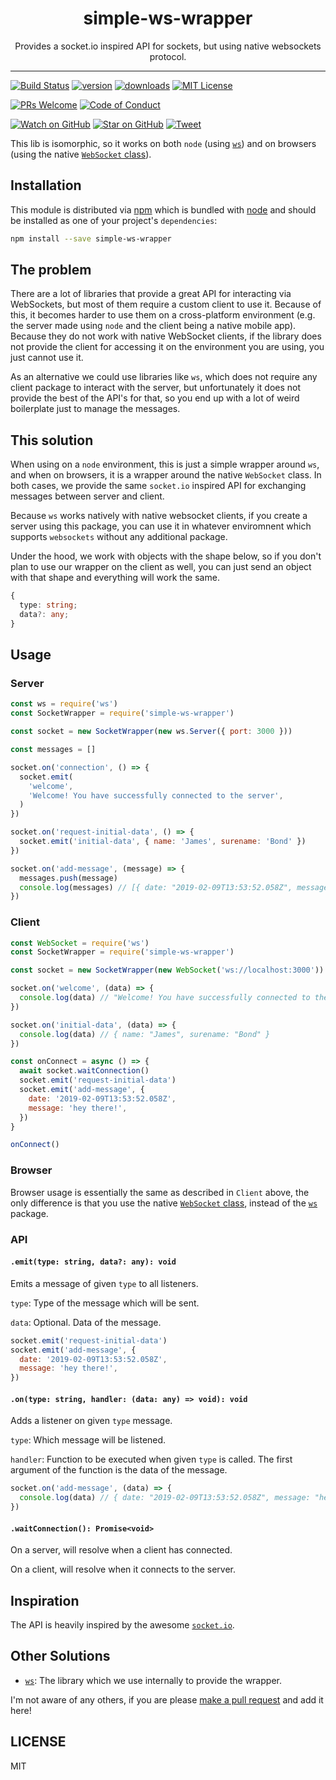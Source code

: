 <div align="center">
  <h1>simple-ws-wrapper</h1>

  <p>Provides a socket.io inspired API for sockets, but using native websockets protocol.</p>
</div>

<hr />

[![Build Status][build-badge]][build]
[![version][version-badge]][package]
[![downloads][downloads-badge]][npmtrends]
[![MIT License][license-badge]][license]

[![PRs Welcome][prs-badge]][prs]
[![Code of Conduct][coc-badge]][coc]

[![Watch on GitHub][github-watch-badge]][github-watch]
[![Star on GitHub][github-star-badge]][github-star]
[![Tweet][twitter-badge]][twitter]

This lib is isomorphic, so it works on both `node` (using [`ws`](https://www.npmjs.com/package/ws)) and on browsers (using the native [`WebSocket` class](https://developer.mozilla.org/en-US/docs/Web/API/WebSockets_API)).

## Installation

This module is distributed via [npm][npm] which is bundled with [node][node] and
should be installed as one of your project's `dependencies`:

```bash
npm install --save simple-ws-wrapper
```

## The problem

There are a lot of libraries that provide a great API for interacting via WebSockets, but most of them require a custom client to use it. Because of this, it becomes harder to use them on a cross-platform environment (e.g. the server made using `node` and the client being a native mobile app). Because they do not work with native WebSocket clients, if the library does not provide the client for accessing it on the environment you are using, you just cannot use it.

As an alternative we could use libraries like `ws`, which does not require any client package to interact with the server, but unfortunately it does not provide the best of the API's for that, so you end up with a lot of weird boilerplate just to manage the messages.

## This solution

When using on a `node` environment, this is just a simple wrapper around `ws`, and when on browsers, it is a wrapper around the native `WebSocket` class. In both cases, we provide the same `socket.io` inspired API for exchanging messages between server and client.

Because `ws` works natively with native websocket clients, if you create a server using this package, you can use it in whatever enviromnent which supports `websockets` without any additional package.

Under the hood, we work with objects with the shape below, so if you don't plan to use our wrapper on the client as well, you can just send an object with that shape and everything will work the same.

```ts
{
  type: string;
  data?: any;
}
```

## Usage

### Server

```js
const ws = require('ws')
const SocketWrapper = require('simple-ws-wrapper')

const socket = new SocketWrapper(new ws.Server({ port: 3000 }))

const messages = []

socket.on('connection', () => {
  socket.emit(
    'welcome',
    'Welcome! You have successfully connected to the server',
  )
})

socket.on('request-initial-data', () => {
  socket.emit('initial-data', { name: 'James', surename: 'Bond' })
})

socket.on('add-message', (message) => {
  messages.push(message)
  console.log(messages) // [{ date: "2019-02-09T13:53:52.058Z", message: "hey there!" }]
})
```

### Client

```js
const WebSocket = require('ws')
const SocketWrapper = require('simple-ws-wrapper')

const socket = new SocketWrapper(new WebSocket('ws://localhost:3000'))

socket.on('welcome', (data) => {
  console.log(data) // "Welcome! You have successfully connected to the server"
})

socket.on('initial-data', (data) => {
  console.log(data) // { name: "James", surename: "Bond" }
})

const onConnect = async () => {
  await socket.waitConnection()
  socket.emit('request-initial-data')
  socket.emit('add-message', {
    date: '2019-02-09T13:53:52.058Z',
    message: 'hey there!',
  })
}

onConnect()
```

### Browser

Browser usage is essentially the same as described in `Client` above, the only difference is that you use the native [`WebSocket` class](https://developer.mozilla.org/en-US/docs/Web/API/WebSockets_API), instead of the [`ws`](https://www.npmjs.com/package/ws) package.

### API

#### `.emit(type: string, data?: any): void`

Emits a message of given `type` to all listeners.

`type`: Type of the message which will be sent.

`data`: Optional. Data of the message.

```js
socket.emit('request-initial-data')
socket.emit('add-message', {
  date: '2019-02-09T13:53:52.058Z',
  message: 'hey there!',
})
```

#### `.on(type: string, handler: (data: any) => void): void`

Adds a listener on given `type` message.

`type`: Which message will be listened.

`handler`: Function to be executed when given `type` is called. The first argument of the function is the data of the message.

```js
socket.on('add-message', (data) => {
  console.log(data) // { date: "2019-02-09T13:53:52.058Z", message: "hey there!" }
})
```

#### `.waitConnection(): Promise<void>`

On a server, will resolve when a client has connected.

On a client, will resolve when it connects to the server.

## Inspiration

The API is heavily inspired by the awesome [`socket.io`](https://socket.io).

## Other Solutions

- [`ws`](https://www.npmjs.com/package/ws): The library which we use internally to provide the wrapper.

I'm not aware of any others, if you are please [make a pull request][prs] and add it
here!

## LICENSE

MIT

[npm]: https://www.npmjs.com/
[node]: https://nodejs.org
[build-badge]: https://img.shields.io/travis/com/GabrielDuarteM/simple-ws-wrapper/master.svg?style=flat-square
[build]: https://travis-ci.com/GabrielDuarteM/simple-ws-wrapper
[coverage-badge]: https://img.shields.io/codecov/c/github/GabrielDuarteM/simple-ws-wrapper.svg?style=flat-square
[coverage]: https://codecov.io/github/GabrielDuarteM/simple-ws-wrapper
[version-badge]: https://img.shields.io/npm/v/simple-ws-wrapper.svg?style=flat-square
[package]: https://www.npmjs.com/package/simple-ws-wrapper
[downloads-badge]: https://img.shields.io/npm/dm/simple-ws-wrapper.svg?style=flat-square
[npmtrends]: http://www.npmtrends.com/simple-ws-wrapper
[license-badge]: https://img.shields.io/github/license/GabrielDuarteM/simple-ws-wrapper.svg?style=flat-square
[license]: https://github.com/GabrielDuarteM/simple-ws-wrapper/blob/master/LICENSE
[prs-badge]: https://img.shields.io/badge/PRs-welcome-brightgreen.svg?style=flat-square
[prs]: http://makeapullrequest.com
[donate-badge]: https://img.shields.io/badge/$-support-green.svg?style=flat-square
[coc-badge]: https://img.shields.io/badge/code%20of-conduct-ff69b4.svg?style=flat-square
[coc]: https://github.com/GabrielDuarteM/simple-ws-wrapper/blob/master/other/CODE_OF_CONDUCT.md
[github-watch-badge]: https://img.shields.io/github/watchers/GabrielDuarteM/simple-ws-wrapper.svg?style=social
[github-watch]: https://github.com/GabrielDuarteM/simple-ws-wrapper/watchers
[github-star-badge]: https://img.shields.io/github/stars/GabrielDuarteM/simple-ws-wrapper.svg?style=social
[github-star]: https://github.com/GabrielDuarteM/simple-ws-wrapper/stargazers
[twitter]: https://twitter.com/intent/tweet?text=Check%20out%20simple-ws-wrapper%20by%20%40GabrielDuarteM%20https%3A%2F%2Fgithub.com%2FGabrielDuarteM%2Fsimple-ws-wrapper%20%F0%9F%91%8D
[twitter-badge]: https://img.shields.io/twitter/url/https/github.com/GabrielDuarteM/simple-ws-wrapper.svg?style=social
